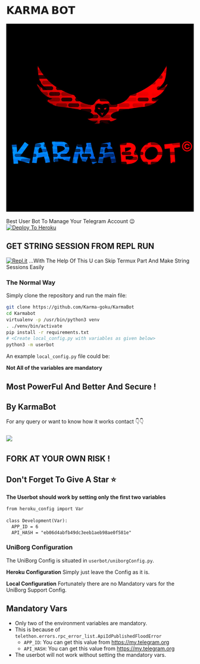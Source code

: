#  𝗞𝗔𝗥𝗠𝗔 𝗕𝗢𝗧 

<p align="center">
<img src="logo.jpg" alt="KarmaBot">

Best User Bot To Manage Your Telegram Account 😉               
[![Deploy To Heroku](https://www.herokucdn.com/deploy/button.svg)](https://heroku.com/deploy?template=https://github.com/Karma-goku/KarmaBot)

## GET STRING SESSION FROM REPL RUN 

[![Repl.it](https://img.shields.io/badge/REPL%20RUN-Run%20Online-blue.svg)](https://Karmaboii.karmabot.repl.run)
...With The Help Of This U can Skip Termux Part And Make String Sessions Easily

### The Normal Way

Simply clone the repository and run the main file:
```sh
git clone https://github.com/Karma-goku/KarmaBot
cd Karmabot
virtualenv -p /usr/bin/python3 venv
. ./venv/bin/activate
pip install -r requirements.txt
# <Create local_config.py with variables as given below>
python3 -m userbot
```

An example `local_config.py` file could be:

**Not All of the variables are mandatory**

## Most PowerFul And Better And Secure !

## By KarmaBot

For any query or want to know how it works contact 👇👇
### <a href="https://t.me/Karmaboii"><img src="https://telegra.ph/file/8ef5ff8acca6c6e4c7dd7.jpg?logo=Telegram"></a>



## FORK AT YOUR OWN RISK !
## Don't Forget To Give A Star ⭐

__The Userbot should work by setting only the first two variables__

```python3
from heroku_config import Var

class Development(Var):
  APP_ID = 6
  API_HASH = "eb06d4abfb49dc3eeb1aeb98ae0f581e"
```

### UniBorg Configuration

The UniBorg Config is situated in `userbot/uniborgConfig.py`.

**Heroku Configuration**
Simply just leave the Config as it is.

**Local Configuration**
Fortunately there are no Mandatory vars for the UniBorg Support Config.

## Mandatory Vars

- Only two of the environment variables are mandatory.
- This is because of `telethon.errors.rpc_error_list.ApiIdPublishedFloodError`
    - `APP_ID`:   You can get this value from https://my.telegram.org
    - `API_HASH`:   You can get this value from https://my.telegram.org
- The userbot will not work without setting the mandatory vars.
